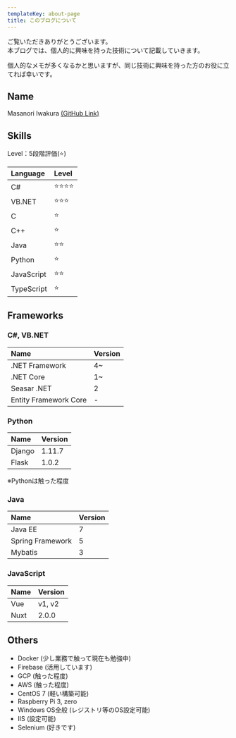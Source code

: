 ```yaml
---
templateKey: about-page
title: このブログについて
---
```

ご覧いただきありがとうございます。  
本ブログでは、個人的に興味を持った技術について記載していきます。  

個人的なメモが多くなるかと思いますが、同じ技術に興味を持った方のお役に立てれば幸いです。

## Name

Masanori Iwakura [(GitHub Link)](https://github.com/MasanoriIwakura)

## Skills

Level：5段階評価(⭐)

|Language|Level|
|:--|:--|
|C#|⭐⭐⭐⭐|
|VB.NET|⭐⭐⭐|
|C|⭐|
|C++|⭐|
|Java|⭐⭐|
|Python|⭐|
|JavaScript|⭐⭐|
|TypeScript|⭐|

## Frameworks

### C#, VB.NET

|Name|Version|
|:--|:--|
|.NET Framework|4~|
|.NET Core|1~|
|Seasar .NET|2|
|Entity Framework Core|-|

### Python

|Name|Version|
|:--|:--|
|Django|1.11.7|
|Flask|1.0.2|

※Pythonは触った程度

### Java

|Name|Version|
|:--|:--|
|Java EE|7|
|Spring Framework|5|
|Mybatis|3|

### JavaScript

|Name|Version|
|:--|:--|
|Vue|v1, v2|
|Nuxt|2.0.0|

## Others

- Docker (少し業務で触って現在も勉強中)
- Firebase (活用しています)
- GCP (触った程度)
- AWS (触った程度)
- CentOS 7 (軽い構築可能)
- Raspberry Pi 3, zero
- Windows OS全般 (レジストリ等のOS設定可能)
- IIS (設定可能)
- Selenium (好きです)

